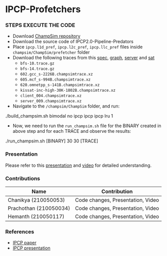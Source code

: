 # IPCP-Profetchers

### STEPS EXECUTE THE CODE

- Download [ChampSim repository]( https://github.com/casperIITB/ChampSim)
- Download the source code of IPCP2.0-Pipeline-Predators
- Place `ipcp.l1d_pref`, `ipcp.l2c_pref`, `ipcp.llc_pref` files inside `champsim/ChampSim/prefetcher` folder 
- Download the following traces from this [spec](https://dpc3.compas.cs.stonybrook.edu/champsim-traces/speccpu/), [graph](https://utexas.app.box.com/s/2k54kp8zvrqdfaa8cdhfquvcxwh7yn85/folder/132804598561), [server](https://drive.google.com/file/d/1qs8t8-YWc7lLoYbjbH_d3lf1xdoYBznf/view) and [sat](https://www.dropbox.com/sh/xs2t9y4cuqlgrlp/AACpzGOj6BcSB-BUolGaBjbta?dl=0)
    * `bfs-10.trace.gz`
    * `bfs-14.trace.gz`
    * `602.gcc_s-2226B.champsimtrace.xz`
    * `605.mcf_s-994B.champsimtrace.xz`
    * `620.omnetpp_s-141B.champsimtrace.xz`
    * `kissat-inc-high-30K-1802B.champsimtrace.xz`
    * `client_004.champsimtrace.xz`
    * `server_009.champsimtrace.xz`
- Navigate to the `/champsim/ChampSim` folder, and run:

./build_champsim.sh bimodal no ipcp ipcp ipcp lru 1

- Now, we need to run the `run_champsim.sh` file for the BINARY created in above step and for each TRACE and observe the results:

./run_champsim.sh [BINARY] 30 30 [TRACE] 


### Presentation
 Please refer to this [presentation]([https://drive.google.com/drive/folders/1mVUooeR8l1ibaOjVi5DiKctl_RjvRWwD](https://docs.google.com/presentation/d/17Ht7Z46gF4iBuZEGmhpLKJ5qKuJ02MC2/edit?usp=sharing&ouid=117882488979386791397&rtpof=true&sd=true)) and [video](https://drive.google.com/file/d/150QqkiR9GxCrtvydnBwbR-_O4KQnfjAV/view?usp=share_link) for detailed understanding.

### Contributions

| Name                          	| Contribution 	|
|-------------------------------	|--------------	|
| Chanikya (210050053)       	    | Code changes, Presentation, Video |
| Prachothan (210050034)        	| Code changes, Presentation, Video |
| Hemanth (210050117)    	        | Code changes, Presentation, Video |

### References
- [IPCP paper](https://dpc3.compas.cs.stonybrook.edu/pdfs/Bouquet.pdf)
- [IPCP presentation](https://dpc3.compas.cs.stonybrook.edu/slides/bouquet.pdf)
